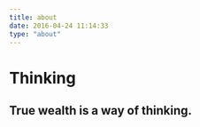 ```yaml
---
title: about
date: 2016-04-24 11:14:33
type: "about"
---
```


# Thinking
## True wealth is a way of thinking.